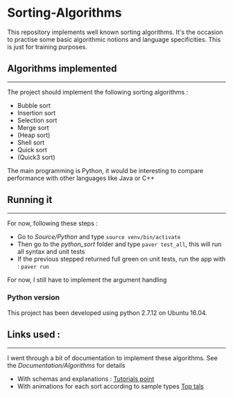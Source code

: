 # Sorting-Algorithms
This repository implements well known sorting algorithms. It's the occasion to practise some basic algorithmic notions and language specificities. This is just for training purposes.


## Algorithms implemented
----
The project should implement the following sorting algorithms :

  - Bubble sort
  - Insertion sort
  - Selection sort
  - Merge sort
  - (Heap sort)
  - Shell sort
  - Quick sort
  - (Quick3 sort)

The main programming is Python, it would be interesting to compare performance with other languages like Java or C++

## Running it
----
For now, following these steps :

  - Go to *Source/Python* and type ```source venv/bin/activate```
  - Then go to the *python_sort* folder and type ```paver test_all```, this will run all syntax and unit tests
  - If the previous stepped returned full green on unit tests, run the app with : ```paver run```

For now, I still have to implement the argument handling


### Python version
This project has been developed using python 2.7.12 on Ubuntu 16.04.

## Links used :
----
I went through a bit of documentation to implement these algorithms. See the *Documentation/Algorithms* for details

  - With schemas and explanations : [Tutorials point](https://www.tutorialspoint.com/data_structures_algorithms/bubble_sort_algorithm.htm)
  - With animations for each sort according to sample types [Top tals](https://www.toptal.com/developers/sorting-algorithms)
